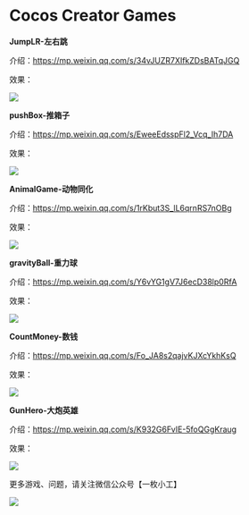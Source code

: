 # Cocos Creator Games

**JumpLR-左右跳**

介绍：https://mp.weixin.qq.com/s/34vJUZR7XIfkZDsBATqJGQ

效果：

![](https://github.com/caizj-cn/CocosCreatorProjects/blob/master/JumpLR/preview.gif?raw=true)



**pushBox-推箱子**

介绍：https://mp.weixin.qq.com/s/EweeEdsspFl2_Vcq_Ih7DA

效果：

![](https://github.com/caizj-cn/CocosCreatorProjects/blob/master/pushBox/preview.gif?raw=true)



**AnimalGame-动物同化**

介绍：https://mp.weixin.qq.com/s/1rKbut3S_lL6qrnRS7nOBg

效果：

![](https://github.com/caizj-cn/CocosCreatorProjects/blob/master/AnimalGame/preview.gif?raw=true)



**gravityBall-重力球**

介绍：https://mp.weixin.qq.com/s/Y6vYG1gV7J6ecD38lp0RfA

效果：

![](https://github.com/caizj-cn/CocosCreatorProjects/blob/master/gravityBall/preview.gif?raw=true)



**CountMoney-数钱**

介绍：https://mp.weixin.qq.com/s/Fo_JA8s2qajvKJXcYkhKsQ

效果：

![](https://github.com/caizj-cn/CocosCreatorProjects/blob/master/CountMoney/preview.gif?raw=true)



**GunHero-大炮英雄**

介绍：https://mp.weixin.qq.com/s/K932G6FvIE-5foQGgKraug

效果：

![](https://github.com/caizj-cn/CocosCreatorProjects/blob/master/GunHero/preview.gif?raw=true)



更多游戏、问题，请关注微信公众号【一枚小工】

![](https://forum.cocos.com/uploads/default/original/3X/7/a/7af4d77415dc6d2cd1af9cc96ffae6b805d357bc.png)


